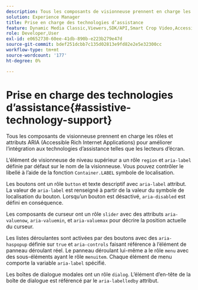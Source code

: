 ```yaml
---
description: Tous les composants de visionneuse prennent en charge les rôles et attributs ARIA (Accessible Rich Internet Applications) pour améliorer l’intégration aux technologies d’assistance telles que les lecteurs d’écran.
solution: Experience Manager
title: Prise en charge des technologies d’assistance
feature: Dynamic Media Classic,Viewers,SDK/API,Smart Crop Video,Accessibility
role: Developer,User
exl-id: e0652730-60ee-41db-890b-e223b279e47d
source-git-commit: bdef251dcbb7c135d02813e9fd82e2e5e32300cc
workflow-type: tm+mt
source-wordcount: '177'
ht-degree: 0%

---
```


# Prise en charge des technologies d’assistance{#assistive-technology-support}

Tous les composants de visionneuse prennent en charge les rôles et attributs ARIA (Accessible Rich Internet Applications) pour améliorer l’intégration aux technologies d’assistance telles que les lecteurs d’écran.

L’élément de visionneuse de niveau supérieur a un rôle `region` et `aria-label` définie par défaut sur le nom de la visionneuse. Vous pouvez contrôler le libellé à l’aide de la fonction `Container.LABEL` symbole de localisation.

Les boutons ont un rôle `button` et texte descriptif avec `aria-label` attribut. La valeur de `aria-label` est renseigné à partir de la valeur du symbole de localisation du bouton. Lorsqu’un bouton est désactivé, `aria-disabled` est défini en conséquence.

Les composants de curseur ont un rôle `slider` avec des attributs `aria-valuenow`, `aria-valuemin`, et `aria-valuemax` pour décrire la position actuelle du curseur.

Les listes déroulantes sont activées par des boutons avec des `aria-haspopup` définie sur `true` et `aria-controls` faisant référence à l’élément de panneau déroulant réel. Le panneau déroulant lui-même a le rôle `menu` avec des sous-éléments ayant le rôle `menuitem`. Chaque élément de menu comporte la variable `aria-label` spécifié.

Les boîtes de dialogue modales ont un rôle `dialog`. L’élément d’en-tête de la boîte de dialogue est référencé par le `aria-labelledby` attribut.
